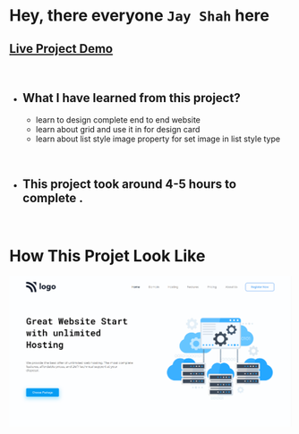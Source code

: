 # Hey, there everyone `Jay Shah` here

## [Live Project Demo](https://hosting-landing-page-tau.vercel.app/)

<br>

- ## What I have learned from this project?
    - learn to design complete end to end website
    - learn about grid and use it in for design card
    - learn about list style image property for set image in list style type

<br>

- ## This project took around 4-5 hours to complete .
<br>

# How This Projet Look Like
![Cloud](./images/project-11.png)